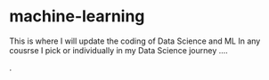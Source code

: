 # machine-learning
This is where I will update the coding of Data Science and ML In any cousrse I pick or individually in my Data Science journey ....

.
